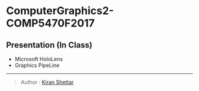 # ComputerGraphics2-COMP5470F2017

## Presentation (In Class)
- Microsoft HoloLens
- Graphics PipeLine
___
> Author : [Kiran Shettar](https://www.cs.uml.edu/~kshettar)